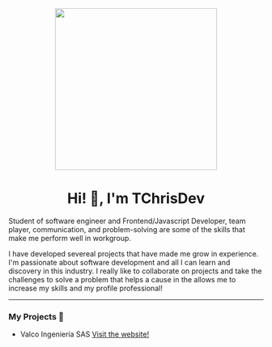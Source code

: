 <div id="container-principal" align="center">
  <img src="https://media.giphy.com/media/bGgsc5mWoryfgKBx1u/giphy.gif" width="320">
  <h1 align="center"> Hi! 👋, I'm TChrisDev</h1>
  <p align="left">Student of software engineer and Frontend/Javascript Developer, team player, communication, and problem-solving are some of the skills   that make me perform well in workgroup.</p>
  
  <p align="left">I have developed severeal projects that have made me grow in experience. I'm passionate about  software development and all I can        learn and discovery in this industry. I really like to collaborate on projects and take the challenges to solve a problem that helps a   cause in the allows me to increase my skills and my profile professional!</p>
</div>

----------------------------------------------------------
<div id="about-me">
  <h3 color="blue">My Projects 🚀</h3>
    <ul>
      <li>Valco Ingeniería SAS <a href="https://valcoingenieriasas.com/" target="_blank">Visit the website!</a></<li>
    <ul>
 </div
